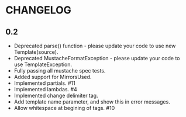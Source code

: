 # CHANGELOG

## 0.2

* Deprecated parse() function - please update your code to use new Template(source).
* Deprecated MustacheFormatException - please update your code to use TemplateException.
* Fully passing all mustache spec tests.
* Added support for MirrorsUsed.
* Implemented partials. #11
* Implemented lambdas. #4
* Implemented change delimiter tag.
* Add template name parameter, and show this in error messages.
* Allow whitespace at begining of tags. #10

